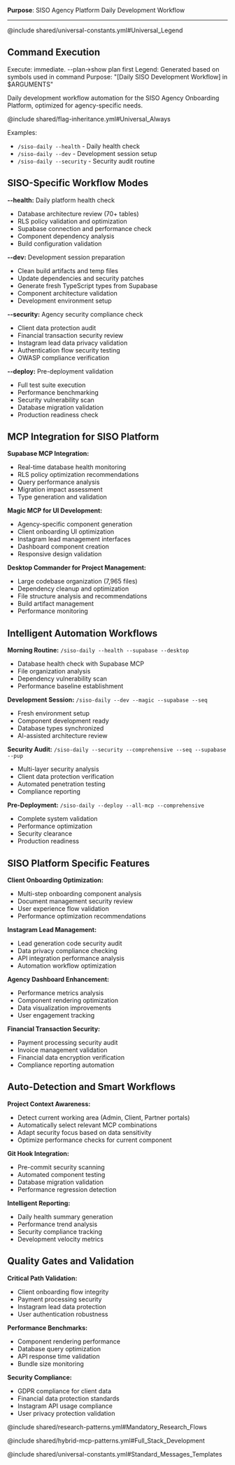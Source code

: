 **Purpose**: SISO Agency Platform Daily Development Workflow

---

@include shared/universal-constants.yml#Universal_Legend

## Command Execution
Execute: immediate. --plan→show plan first
Legend: Generated based on symbols used in command
Purpose: "[Daily SISO Development Workflow] in $ARGUMENTS"

Daily development workflow automation for the SISO Agency Onboarding Platform, optimized for agency-specific needs.

@include shared/flag-inheritance.yml#Universal_Always

Examples:
- `/siso-daily --health` - Daily health check
- `/siso-daily --dev` - Development session setup
- `/siso-daily --security` - Security audit routine

## SISO-Specific Workflow Modes

**--health:** Daily platform health check
- Database architecture review (70+ tables)
- RLS policy validation and optimization
- Supabase connection and performance check
- Component dependency analysis
- Build configuration validation

**--dev:** Development session preparation
- Clean build artifacts and temp files
- Update dependencies and security patches
- Generate fresh TypeScript types from Supabase
- Component architecture validation
- Development environment setup

**--security:** Agency security compliance check
- Client data protection audit
- Financial transaction security review
- Instagram lead data privacy validation
- Authentication flow security testing
- OWASP compliance verification

**--deploy:** Pre-deployment validation
- Full test suite execution
- Performance benchmarking
- Security vulnerability scan
- Database migration validation
- Production readiness check

## MCP Integration for SISO Platform

**Supabase MCP Integration:**
- Real-time database health monitoring
- RLS policy optimization recommendations
- Query performance analysis
- Migration impact assessment
- Type generation and validation

**Magic MCP for UI Development:**
- Agency-specific component generation
- Client onboarding UI optimization
- Instagram lead management interfaces
- Dashboard component creation
- Responsive design validation

**Desktop Commander for Project Management:**
- Large codebase organization (7,965 files)
- Dependency cleanup and optimization
- File structure analysis and recommendations
- Build artifact management
- Performance monitoring

## Intelligent Automation Workflows

**Morning Routine:**
`/siso-daily --health --supabase --desktop`
- Database health check with Supabase MCP
- File organization analysis
- Dependency vulnerability scan
- Performance baseline establishment

**Development Session:**
`/siso-daily --dev --magic --supabase --seq`
- Fresh environment setup
- Component development ready
- Database types synchronized
- AI-assisted architecture review

**Security Audit:**
`/siso-daily --security --comprehensive --seq --supabase --pup`
- Multi-layer security analysis
- Client data protection verification
- Automated penetration testing
- Compliance reporting

**Pre-Deployment:**
`/siso-daily --deploy --all-mcp --comprehensive`
- Complete system validation
- Performance optimization
- Security clearance
- Production readiness

## SISO Platform Specific Features

**Client Onboarding Optimization:**
- Multi-step onboarding component analysis
- Document management security review
- User experience flow validation
- Performance optimization recommendations

**Instagram Lead Management:**
- Lead generation code security audit
- Data privacy compliance checking
- API integration performance analysis
- Automation workflow optimization

**Agency Dashboard Enhancement:**
- Performance metrics analysis
- Component rendering optimization
- Data visualization improvements
- User engagement tracking

**Financial Transaction Security:**
- Payment processing security audit
- Invoice management validation
- Financial data encryption verification
- Compliance reporting automation

## Auto-Detection and Smart Workflows

**Project Context Awareness:**
- Detect current working area (Admin, Client, Partner portals)
- Automatically select relevant MCP combinations
- Adapt security focus based on data sensitivity
- Optimize performance checks for current component

**Git Hook Integration:**
- Pre-commit security scanning
- Automated component testing
- Database migration validation
- Performance regression detection

**Intelligent Reporting:**
- Daily health summary generation
- Performance trend analysis
- Security compliance tracking
- Development velocity metrics

## Quality Gates and Validation

**Critical Path Validation:**
- Client onboarding flow integrity
- Payment processing security
- Instagram lead data protection
- User authentication robustness

**Performance Benchmarks:**
- Component rendering performance
- Database query optimization
- API response time validation
- Bundle size monitoring

**Security Compliance:**
- GDPR compliance for client data
- Financial data protection standards
- Instagram API usage compliance
- User privacy protection validation

@include shared/research-patterns.yml#Mandatory_Research_Flows

@include shared/hybrid-mcp-patterns.yml#Full_Stack_Development

@include shared/universal-constants.yml#Standard_Messages_Templates